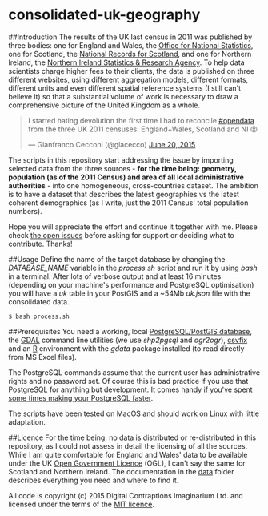consolidated-uk-geography
=========================

##Introduction
The results of the UK last census in 2011 was published by three bodies: one for England and Wales, the [Office for National Statistics](http://www.ons.gov.uk/), one for Scotland, the [National Records for Scotland](http://www.nrscotland.gov.uk/), and one for Northern Ireland, the [Northern Ireland Statistics & Research Agency](http://www.nisra.gov.uk). To help data scientists charge higher fees to their clients, the data is published on three different websites, using different aggregation models, different formats, different units and even different spatial reference systems (I still can't believe it) so that a substantial volume of work is necessary to draw a comprehensive picture of the United Kingdom as a whole.

<blockquote class="twitter-tweet" lang="en"><p lang="en" dir="ltr">I started hating devolution the first time I had to reconcile <a href="https://twitter.com/hashtag/opendata?src=hash">#opendata</a> from the three UK 2011 censuses: England+Wales, Scotland and NI 😡</p>&mdash; Gianfranco Cecconi (@giacecco) <a href="https://twitter.com/giacecco/status/612226696037683200">June 20, 2015</a></blockquote>
<script async src="//platform.twitter.com/widgets.js" charset="utf-8"></script>

The scripts in this repository start addressing the issue by importing selected data from the three sources - **for the time being: geometry, population (as of the 2011 Census) and area of all local administrative authorities** - into one homogeneous, cross-countries dataset. The ambition is to have a dataset that describes the latest geographies vs the latest coherent demographics (as I write, just the 2011 Census' total population numbers).

Hope you will appreciate the effort and continue it together with me. Please check [the open issues](https://github.com/Digital-Contraptions-Imaginarium/consolidated-uk-geography/issues) before asking for support or deciding what to contribute. Thanks!

##Usage
Define the name of the target database by changing the _DATABASE_NAME_ variable in the _process.sh_ script and run it by using _bash_ in a terminal. After lots of verbose output and at least 16 minutes (depending on your machine's performance and PostgreSQL optimisation) you will have a _uk_ table in your PostGIS and a ~54Mb _uk.json_ file with the consolidated data.
```
$ bash process.sh
```

##Prerequisites
You need a working, local [PostgreSQL/PostGIS database](http://postgis.net/), the [GDAL](http://www.gdal.org/) command line utilities (we use _shp2pgsql_ and _ogr2ogr_), [csvfix](http://neilb.bitbucket.org/csvfix/) and an [R](http://www.r-project.org/) environment with the _gdata_ package installed (to read directly from MS Excel files).

The PostgreSQL commands assume that the current user has administrative rights and no password set. Of course this is bad practice if you use that PostgreSQL for anything but development. It comes handy [if you've spent some times making your PostgreSQL faster](http://big-elephants.com/2012-12/tuning-postgres-on-macos/).

The scripts have been tested on MacOS and should work on Linux with little adaptation.

##Licence
For the time being, no data is distributed or re-distributed in this repository, as I could not assess in detail the licensing of all the sources. While I am quite comfortable for England and Wales' data to be available under the UK [Open Government Licence](http://www.nationalarchives.gov.uk/doc/open-government-licence) (OGL), I can't say the same for Scotland and Northern Ireland. The documentation in the [data](data) folder describes everything you need and where to find it.

All code is copyright (c) 2015 Digital Contraptions Imaginarium Ltd. and licensed under the terms of the [MIT licence](LICENCE.md).

